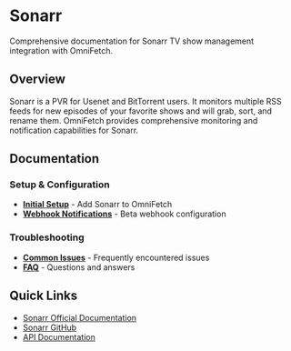 # Sonarr

Comprehensive documentation for Sonarr TV show management integration with OmniFetch.

## Overview

Sonarr is a PVR for Usenet and BitTorrent users. It monitors multiple RSS feeds for
new episodes of your favorite shows and will grab, sort, and rename them. OmniFetch
provides comprehensive monitoring and notification capabilities for Sonarr.

## Documentation

### Setup & Configuration

- **[Initial Setup](setup.md)** - Add Sonarr to OmniFetch
- **[Webhook Notifications](webhooks.md)** - Beta webhook configuration

### Troubleshooting

- **[Common Issues](../../troubleshooting/common-issues.md)** - Frequently encountered issues
- **[FAQ](../../troubleshooting/faq.md)** - Questions and answers

## Quick Links

- [Sonarr Official Documentation](https://wiki.servarr.com/sonarr)
- [Sonarr GitHub](https://github.com/Sonarr/Sonarr)
- [API Documentation](https://github.com/Sonarr/Sonarr/wiki/API)
